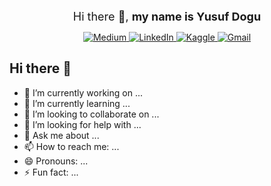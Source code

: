 <p align="center">
  <span style="font-size:18px">Hi there 👋, <strong>my name is Yusuf Dogu</strong></span>
</p>

<p align="center">
  <a href="https://medium.com/@ydogu159" target="_blank">
    <img alt="Medium" src="https://img.shields.io/badge/-Medium-000000?style=for-the-badge&logo=medium&logoColor=white"/>
  </a>
  <a href="https://www.linkedin.com/in/yusufdogu" target="_blank">
    <img alt="LinkedIn" src="https://img.shields.io/badge/-LinkedIn-0A66C2?style=for-the-badge&logo=linkedin&logoColor=white"/>
  </a>
  <a href="www.linkedin.com/in/doguyusuf" target="_blank">
    <img alt="Kaggle" src="https://img.shields.io/badge/-Kaggle-20BEFF?style=for-the-badge&logo=kaggle&logoColor=white"/>
  </a>
  <a href="mailto:ydogu159@gmail.com" target="_blank">
    <img alt="Gmail" src="https://img.shields.io/badge/-Gmail-EA4335?style=for-the-badge&logo=gmail&logoColor=white"/>
  </a>
</p>



## Hi there 👋
- 🔭 I’m currently working on ...
- 🌱 I’m currently learning ...
- 👯 I’m looking to collaborate on ...
- 🤔 I’m looking for help with ...
- 💬 Ask me about ...
- 📫 How to reach me: ...
- 😄 Pronouns: ...
- ⚡ Fun fact: ...

<!--
**yusufdogu/YusufDOGU** is a ✨ _special_ ✨ repository because its `README.md` (this file) appears on your GitHub profile.

Here are some ideas to get you started:

- 🔭 I’m currently working on ...
- 🌱 I’m currently learning ...
- 👯 I’m looking to collaborate on ...
- 🤔 I’m looking for help with ...
- 💬 Ask me about ...
- 📫 How to reach me: ...
- 😄 Pronouns: ...
- ⚡ Fun fact: ...
-->
